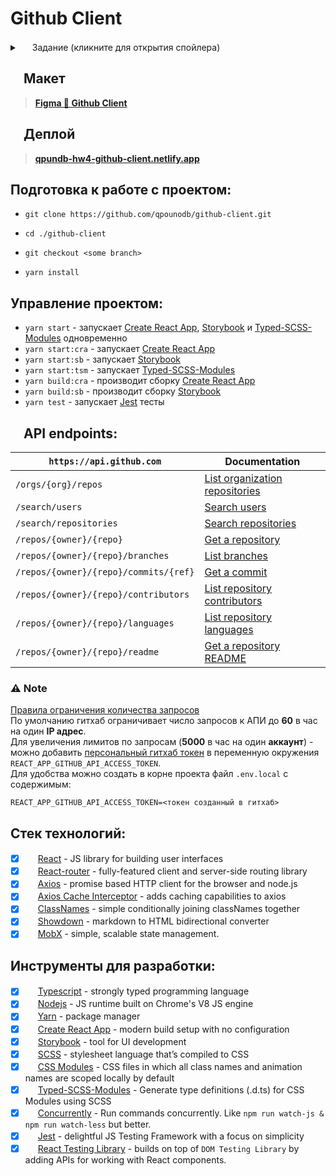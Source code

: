 # Github Client

<details><summary> <img src="https://lms.metaclass.kts.studio/static/public/favicon/favicon-32x32.png" width="16" height="16"> Задание (кликните для открытия спойлера)  </summary><br>

> #### Чек-лист требований для ДЗ 3
>
> - [x] Реализован сетап проекта с подключенным линтером, алиасами.
> - [x] В проекте соблюдена структура, о которой рассказывали во втором модуле.
> - [x] Реализована страница списка сущностей с получением данных из API
> - [x] Добавлена страница одной сущности с получением данных из API
> - [x] Подключен роутинг
> - [x] Стили переписаны на css-modules с использованием scss, переменные и миксины вынесены в отдельный файл
> - [x] Дополнительно: реализована пагинация

> #### Чек-лист требований для ДЗ 4
>
> - [x] Вся логика работы с данными переписана с помощью Mobx.
> - [x] Корректно разделены сторы и выбрана "локальность" каждого из них.
> - [x] Реализован поиск.
> - [x] Добавлена пагинация.
> - [x] В query-параметрах сохраняется состояние пагинации и поиска.
> - [x] Дополнительно - использование сортировок из Github API

</details>

## <img src="https://static.figma.com/app/icon/1/favicon.png" width="16" height="16"> Макет

> [**Figma 🔸 Github Client**][figma]

## <img src="https://app.netlify.com/favicon-32x32.png" width="16" height="16"> Деплой

> [**qpundb-hw4-github-client.netlify.app**][deploy]

[figma]: https://www.figma.com/file/xS1HZPihGT3NpSigyxSAm8/%D0%9F%D1%80%D0%BE%D0%B5%D0%BA%D1%82%D1%8B?node-id=0%3A1
[deploy]: https://qpundb-hw4-github-client.netlify.app/

## Подготовка к работе с проектом:

- ```shell
  git clone https://github.com/qpounodb/github-client.git
  ```

- ```shell
  cd ./github-client
  ```

- ```shell
  git checkout <some branch>
  ```

- ```shell
  yarn install
  ```

## Управление проектом:

- `yarn start` - запускает [Create React App][cra], [Storybook][sb] и [Typed-SCSS-Modules][tsm] одновременно
- `yarn start:cra` - запускает [Create React App][cra]
- `yarn start:sb` - запускает [Storybook][sb]
- `yarn start:tsm` - запускает [Typed-SCSS-Modules][tsm]
- `yarn build:cra` - производит сборку [Create React App][cra]
- `yarn build:sb` - производит сборку [Storybook][sb]
- `yarn test` - запускает [Jest][jest] тесты

[cra]: https://create-react-app.dev/docs/getting-started
[sb]: https://storybook.js.org/docs/react/get-started/introduction
[tsm]: https://github.com/skovy/typed-scss-modules
[jest]: https://jestjs.io/docs/getting-started

## <img src="https://docs.github.com/assets/cb-803/images/site/favicon.svg" width="16" height="16"> API endpoints:

| `https://api.github.com`              | Documentation                                |
| ------------------------------------- | -------------------------------------------- |
| `/orgs/{org}/repos`                   | [List organization repositories][list]       |
| `/search/users`                       | [Search users][search-u]                     |
| `/search/repositories`                | [Search repositories][search-r]              |
| `/repos/{owner}/{repo}`               | [Get a repository][repo]                     |
| `/repos/{owner}/{repo}/branches`      | [List branches][branches]                    |
| `/repos/{owner}/{repo}/commits/{ref}` | [Get a commit][commit]                       |
| `/repos/{owner}/{repo}/contributors`  | [List repository contributors][contributors] |
| `/repos/{owner}/{repo}/languages`     | [List repository languages][languages]       |
| `/repos/{owner}/{repo}/readme`        | [Get a repository README][readme]            |

[list]: https://docs.github.com/en/rest/repos/repos#list-organization-repositories
[search-u]: https://docs.github.com/en/rest/search#search-users
[search-r]: https://docs.github.com/en/rest/search#search-repositories
[repo]: https://docs.github.com/en/rest/repos/repos#get-a-repository
[branches]: https://docs.github.com/en/rest/branches/branches#list-branches
[commit]: https://docs.github.com/en/rest/commits/commits#get-a-commit
[contributors]: https://docs.github.com/en/rest/repos/repos#list-repository-contributors
[languages]: https://docs.github.com/en/rest/repos/repos#list-repository-languages
[readme]: https://docs.github.com/en/rest/repos/contents#get-a-repository-readme

### :warning: Note

[Правила ограничения количества запросов][rate] <br>
По умолчанию гитхаб ограничивает число запросов к АПИ до **60** в час на один **IP адрес**. <br>
Для увеличения лимитов по запросам (**5000** в час на один **аккаунт**) - можно добавить [персональный гитхаб токен][token] в переменную окружения `REACT_APP_GITHUB_API_ACCESS_TOKEN`. <br>
Для удобства можно создать в корне проекта файл `.env.local` с содержимым:

```
REACT_APP_GITHUB_API_ACCESS_TOKEN=<токен созданный в гитхаб>
```

[rate]: https://docs.github.com/en/rest/overview/resources-in-the-rest-api#rate-limiting
[token]: https://github.com/settings/tokens

## Стек технологий:

- [x] <img src="https://reactjs.org/favicon.ico" width="16" height="16"> [React](https://reactjs.org/docs/getting-started.html) - JS library for building user interfaces
- [x] <img src="https://reactrouter.com/favicon-light.png" width="16" height="16"> [React-router](https://reactrouter.com/docs/en/v6) - fully-featured client and server-side routing library
- [x] <img src="https://axios-http.com/assets/favicon.ico" width="16" height="16"> [Axios](https://axios-http.com/docs/intro) - promise based HTTP client for the browser and node.js
- [x] <img src="https://axios-cache-interceptor.js.org/static/favicon-32x32.png" width="16" height="16"> [Axios Cache Interceptor](https://axios-cache-interceptor.js.org) - adds caching capabilities to axios
- [x] <img src="https://avatars.githubusercontent.com/u/872310?s=32&v=4" width="16" height="16"> [ClassNames](https://github.com/JedWatson/classnames) - simple conditionally joining classNames together
- [x] <img src="https://showdownjs.com/favicon-32x32.png" width="16" height="16"> [Showdown](https://showdownjs.com/) - markdown to HTML bidirectional converter
- [x] <img src="https://mobx.js.org/img/favicon.png" width="16" height="16"> [MobX](https://mobx.js.org/README.html) - simple, scalable state management.

## Инструменты для разработки:

- [x] <img src="https://www.typescriptlang.org/favicon-32x32.png" width="16" height="16"> [Typescript](https://www.typescriptlang.org/docs/) - strongly typed programming language
- [x] <img src="https://nodejs.org/static/images/favicons/favicon-32x32.png" width="16" height="16"> [Nodejs](https://nodejs.org/en/) - JS runtime built on Chrome's V8 JS engine
- [x] <img src="https://yarnpkg.com/favicon-32x32.png" width="16" height="16"> [Yarn](https://yarnpkg.com/getting-started) - package manager
- [x] <img src="https://create-react-app.dev/img/favicon/favicon.ico" width="16" height="16"> [Create React App][cra] - modern build setup with no configuration
- [x] <img src="https://storybook.js.org/images/logos/icon-storybook.png" width="16" height="16"> [Storybook][sb] - tool for UI development
- [x] <img src="https://sass-lang.com/favicon.ico" width="16" height="16"> [SCSS](https://sass-lang.com/documentation/) - stylesheet language that’s compiled to CSS
- [x] <img src="https://raw.githubusercontent.com/css-modules/logos/master/css-modules-logo.png" width="16" height="16"> [CSS Modules](https://github.com/css-modules/css-modules) - CSS files in which all class names and animation names are scoped locally by default
- [x] <img src="https://avatars.githubusercontent.com/u/5247455?s=32&v=4" width="16" height="16"> [Typed-SCSS-Modules][tsm] - Generate type definitions (.d.ts) for CSS Modules using SCSS
- [x] <img src="https://avatars.githubusercontent.com/u/5363448?s=32&v=4" width="16" height="16"> [Concurrently](https://github.com/open-cli-tools/concurrently) - Run commands concurrently. Like `npm run watch-js & npm run watch-less` but better.
- [x] <img src="https://jestjs.io/img/jest.png" width="16" height="16"> [Jest][jest] - delightful JS Testing Framework with a focus on simplicity
- [x] <img src="https://testing-library.com/img/octopus-32x32.png" width="16" height="16"> [React Testing Library](https://testing-library.com/docs/react-testing-library/intro/) - builds on top of `DOM Testing Library` by adding APIs for working with React components.

